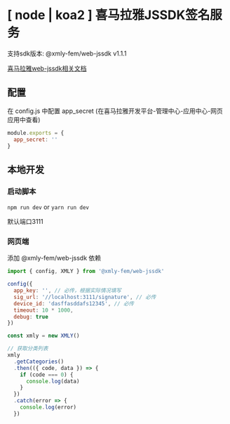 # [ node | koa2 ] 喜马拉雅JSSDK签名服务
支持sdk版本: @xmly-fem/web-jssdk v1.1.1

[喜马拉雅web-jssdk相关文档](https://s1.xmcdn.com/sr012018/web-jssdk-doc/1.1.1/_book/doc/prepare/get-signature.html)

## 配置
在 config.js 中配置 app_secret (在喜马拉雅开发平台-管理中心-应用中心-网页应用中查看)
``` javascript
module.exports = {
  app_secret: ''
}
```

## 本地开发
### 启动脚本
`npm run dev` or `yarn run dev`

默认端口3111

### 网页端
添加 @xmly-fem/web-jssdk 依赖
``` javascript
import { config, XMLY } from '@xmly-fem/web-jssdk'

config({
  app_key: '', // 必传，根据实际情况填写
  sig_url: '//localhost:3111/signature', // 必传
  device_id: 'dasffasddafs12345', // 必传
  timeout: 10 * 1000,
  debug: true
})

const xmly = new XMLY()

// 获取分类列表
xmly
  .getCategories()
  .then(({ code, data }) => {
    if (code === 0) {
      console.log(data)
    }
  })
  .catch(error => {
    console.log(error)
  })
```
